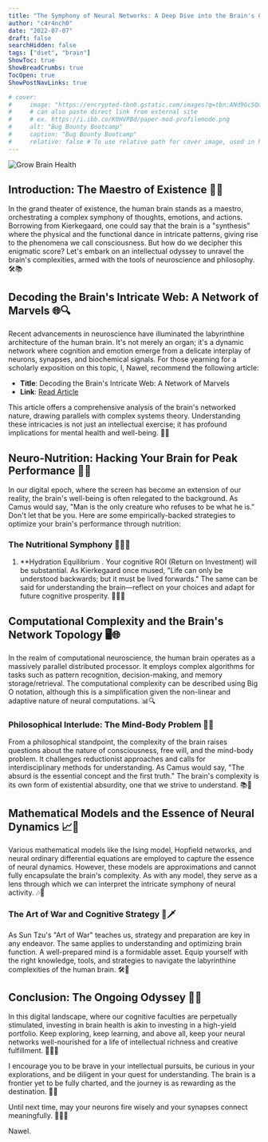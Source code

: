 ```yaml
---
title: "The Symphony of Neural Networks: A Deep Dive into the Brain's Complexity 🌌🎻"
author: "c4r4nch0"
date: "2022-07-07"
draft: false
searchHidden: false
tags: ["diet", "brain"]
ShowToc: true
ShowBreadCrumbs: true
TocOpen: true
ShowPostNavLinks: true

# cover:
#     image: "https://encrypted-tbn0.gstatic.com/images?q=tbn:ANd9GcSQud1wlz3Fl6brRiyQMKkg8XMhI2BE9J7SazqbG4DBOcbkVorYi34k1Y6axGErJj0L9LU&usqp=CAU"
#     # can also paste direct link from external site
#     # ex. https://i.ibb.co/K0HVPBd/paper-mod-profilemode.png
#     alt: "Bug Bounty Bootcamp"
#     caption: "Bug Bounty Bootcamp"
#     relative: false # To use relative path for cover image, used in hugo Page-bundles    
---
```

![Grow Brain Health](/lafamilia_edit.jpg)

## Introduction: The Maestro of Existence 🎼🌟

In the grand theater of existence, the human brain stands as a maestro, orchestrating a complex symphony of thoughts, emotions, and actions. Borrowing from Kierkegaard, one could say that the brain is a "synthesis" where the physical and the functional dance in intricate patterns, giving rise to the phenomena we call consciousness. But how do we decipher this enigmatic score? Let's embark on an intellectual odyssey to unravel the brain's complexities, armed with the tools of neuroscience and philosophy. 🛠️📚

## Decoding the Brain's Intricate Web: A Network of Marvels 🌐🔍

Recent advancements in neuroscience have illuminated the labyrinthine architecture of the human brain. It's not merely an organ; it's a dynamic network where cognition and emotion emerge from a delicate interplay of neurons, synapses, and biochemical signals. For those yearning for a scholarly exposition on this topic, I, Nawel, recommend the following article:

- **Title**: Decoding the Brain's Intricate Web: A Network of Marvels
- **Link**: [Read Article](https://www.ncbi.nlm.nih.gov/pmc/articles/PMC3170818/)

This article offers a comprehensive analysis of the brain's networked nature, drawing parallels with complex systems theory. Understanding these intricacies is not just an intellectual exercise; it has profound implications for mental health and well-being. 🧠💡

## Neuro-Nutrition: Hacking Your Brain for Peak Performance 🚀🍏

In our digital epoch, where the screen has become an extension of our reality, the brain's well-being is often relegated to the background. As Camus would say, "Man is the only creature who refuses to be what he is." Don't let that be you. Here are some empirically-backed strategies to optimize your brain's performance through nutrition:

### The Nutritional Symphony 🍇🥑🥦

1. **Hydration Equilibrium
. Your cognitive ROI (Return on Investment) will be substantial. As Kierkegaard once mused, "Life can only be understood backwards; but it must be lived forwards." The same can be said for understanding the brain—reflect on your choices and adapt for future cognitive prosperity. 🌟🧠🌟

## Computational Complexity and the Brain's Network Topology 🖥️🌐

In the realm of computational neuroscience, the human brain operates as a massively parallel distributed processor. It employs complex algorithms for tasks such as pattern recognition, decision-making, and memory storage/retrieval. The computational complexity can be described using Big O notation, although this is a simplification given the non-linear and adaptive nature of neural computations. 📊🔍

### Philosophical Interlude: The Mind-Body Problem 🤔🌌

From a philosophical standpoint, the complexity of the brain raises questions about the nature of consciousness, free will, and the mind-body problem. It challenges reductionist approaches and calls for interdisciplinary methods for understanding. As Camus would say, "The absurd is the essential concept and the first truth." The brain's complexity is its own form of existential absurdity, one that we strive to understand. 📚🤯

## Mathematical Models and the Essence of Neural Dynamics 📈🔢

Various mathematical models like the Ising model, Hopfield networks, and neural ordinary differential equations are employed to capture the essence of neural dynamics. However, these models are approximations and cannot fully encapsulate the brain's complexity. As with any model, they serve as a lens through which we can interpret the intricate symphony of neural activity. 🎶📐

### The Art of War and Cognitive Strategy 📜🗡️

As Sun Tzu's "Art of War" teaches us, strategy and preparation are key in any endeavor. The same applies to understanding and optimizing brain function. A well-prepared mind is a formidable asset. Equip yourself with the right knowledge, tools, and strategies to navigate the labyrinthine complexities of the human brain. 🛠️🌟

## Conclusion: The Ongoing Odyssey 🚀🌌

In this digital landscape, where our cognitive faculties are perpetually stimulated, investing in brain health is akin to investing in a high-yield portfolio. Keep exploring, keep learning, and above all, keep your neural networks well-nourished for a life of intellectual richness and creative fulfillment. 🌟🧠🌟

I encourage you to be brave in your intellectual pursuits, be curious in your explorations, and be diligent in your quest for understanding. The brain is a frontier yet to be fully charted, and the journey is as rewarding as the destination. 🌈🔭

Until next time, may your neurons fire wisely and your synapses connect meaningfully. 🎉🧠🎉

Nawel.